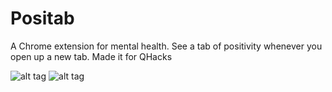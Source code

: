 # Positab
A Chrome extension for mental health.
See a tab of positivity whenever you open up a new tab.
Made it for QHacks

![alt tag](http://i.imgur.com/k2cjsQH.png)
![alt tag](http://i.imgur.com/IDMAL3T.png)

